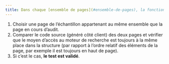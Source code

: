 ```yaml
---
title: Dans chaque [ensemble de pages](#ensemble-de-pages), la fonctionnalité menant au [moteur de recherche](#moteur-de-recherche-interne-a-un-site-web) se présente-t-elle toujours dans le même ordre relatif dans le code source ?
---
```


1. Choisir une page de l’échantillon appartenant au même ensemble que la page en cours d’audit.
2. Comparer le code source (généré côté client) des deux pages et vérifier que le moyen d’accès au moteur de recherche est toujours à la même place dans la structure (par rapport à l’ordre relatif des éléments de la page, par exemple il est toujours en haut de page).
3. Si c’est le cas, **le test est validé**.
